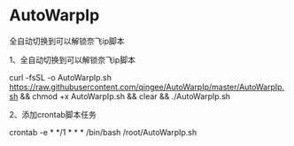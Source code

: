 # AutoWarpIp
全自动切换到可以解锁奈飞ip脚本


1、全自动切换到可以解锁奈飞ip脚本

curl -fsSL -o AutoWarpIp.sh  https://raw.githubusercontent.com/qingee/AutoWarpIp/master/AutoWarpIp.sh && chmod +x AutoWarpIp.sh && clear && ./AutoWarpIp.sh


2、添加crontab脚本任务

<p>crontab -e
* */1 * * * /bin/bash /root/AutoWarpIp.sh
</p>
